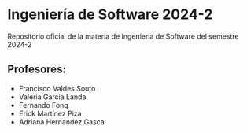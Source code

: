 # Ingeniería de Software 2024-2
Repositorio oficial de la materia de Ingenieria de Software del semestre 2024-2

## Profesores:

- Francisco Valdes Souto
- Valeria Garcia Landa
- Fernando Fong
- Erick Martínez Piza
- Adriana Hernandez Gasca
